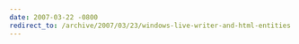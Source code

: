 ```yaml
---
date: 2007-03-22 -0800
redirect_to: /archive/2007/03/23/windows-live-writer-and-html-entities.aspx/
---
```

